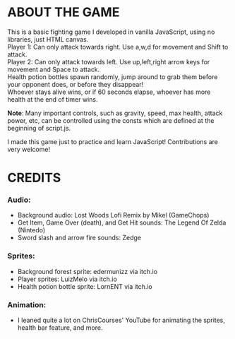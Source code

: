 # ABOUT THE GAME
This is a basic fighting game I developed in vanilla JavaScript, using no libraries, just HTML canvas. <br>
Player 1: Can only attack towards right. Use a,w,d for movement and Shift to attack. <br>
Player 2: Can only attack towards left. Use up,left,right arrow keys for movement and Space to attack. <br>
Health potion bottles spawn randomly, jump around to grab them before your opponent does, or before they disappear! <br>
Whoever stays alive wins, or if 60 seconds elapse, whoever has more health at the end of timer wins. <br> 

__Note__:
Many important controls, such as gravity, speed, max health, attack power, etc, can be controlled using the consts
which are defined at the beginning of script.js. 

I made this game just to practice and learn JavaScript! Contributions are very welcome!

# CREDITS
### Audio:
* Background audio: Lost Woods Lofi Remix by Mikel (GameChops)
* Get Item, Game Over (death), and Get Hit sounds: The Legend Of Zelda (Nintedo)
* Sword slash and arrow fire sounds: Zedge
    
### Sprites:
* Background forest sprite: edermunizz via itch.io
* Player sprites: LuizMelo via itch.io
* Health potion bottle sprite: LornENT via itch.io
    
### Animation:
* I leaned quite a lot on ChrisCourses' YouTube for animating the sprites, health bar feature, and more.
